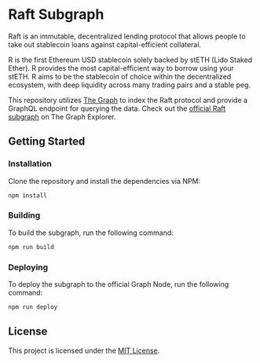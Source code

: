 # Raft Subgraph

Raft is an immutable, decentralized lending protocol that allows people to take out stablecoin loans against capital-efficient collateral.

R is the first Ethereum USD stablecoin solely backed by stETH (Lido Staked Ether). R provides the most capital-efficient way to borrow using your stETH. R aims to be the stablecoin of choice within the decentralized ecosystem, with deep liquidity across many trading pairs and a stable peg.

This repository utilizes [The Graph](https://thegraph.com) to index the Raft protocol and provide a GraphQL endpoint for querying the data. Check out the [official Raft subgraph](https://thegraph.com/explorer/subgraphs/93YgGPdoraNcpG6531Jo3KqTcrmQ4BR4Ny9MfkH49NLX) on The Graph Explorer.

## Getting Started

### Installation

Clone the repository and install the dependencies via NPM:

```bash
npm install
```

### Building

To build the subgraph, run the following command:

```bash
npm run build
```

### Deploying

To deploy the subgraph to the official Graph Node, run the following command:

```bash
npm run deploy
```

## License

This project is licensed under the [MIT License](LICENSE).
